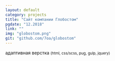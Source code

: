 ```yaml
---
layout: default
category: projects
title: "Сайт компании Глобостом"
pgdate: "12.2018"
link: ""
img: "globostom.png"
git: "github.com/7oa/globostom"
---
```

адаптивная верстка <small>(html, css/scss, pug, gulp, jquery)</small>